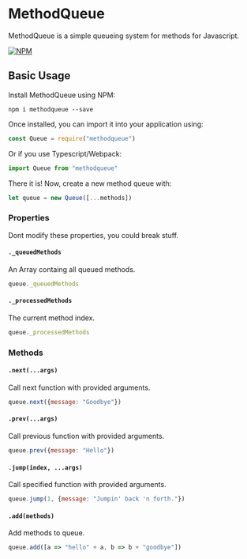 # MethodQueue

MethodQueue is a simple queueing system for methods for Javascript.

[![NPM](https://nodei.co/npm/methodqueue.png)](https://nodei.co/npm/methodqueue/)

## Basic Usage

Install MethodQueue using NPM:
```
npm i methodqueue --save
```
Once installed, you can import it into your application using: 
```js
const Queue = require("methodqueue")
```
Or if you use Typescript/Webpack: 
```ts
import Queue from "methodqueue"
```
There it is! Now, create a new method queue with: 
```js
let queue = new Queue([...methods])
```

### Properties
Dont modify these properties, you could break stuff.
#### `._queuedMethods`
An Array containg all queued methods.
```js
queue._queuedMethods
```

#### `._processedMethods`
The current method index.
```js
queue._processedMethods
```

### Methods
#### `.next(...args)`
Call next function with provided arguments.
```js
queue.next({message: "Goodbye"})
```

#### `.prev(...args)`
Call previous function with provided arguments.
```js
queue.prev({message: "Hello"})
```

#### `.jump(index, ...args)`
Call specified function with provided arguments.
```js
queue.jump(1, {message: "Jumpin' back 'n forth."})
```

#### `.add(methods)`
Add methods to queue.
```js
queue.add([a => "hello" + a, b => b + "goodbye"])
```